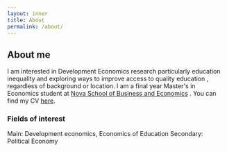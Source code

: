 ```yaml
---
layout: inner
title: About
permalink: /about/
---
```

## About me
I am interested in Development Economics research particularly education inequality and exploring ways to improve access to quality education , regardless of background or location. I am a final year Master's in Economics student at [Nova School of Business and Economics](https://www.novasbe.unl.pt/en/programs/masters/economics/program) . You can find my CV [here]().

### Fields of interest
Main: Development economics, Economics of Education 
Secondary: Political Economy
